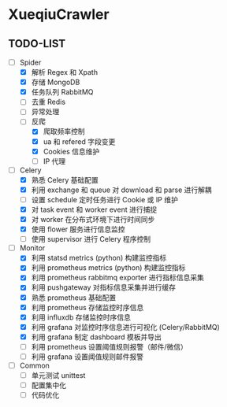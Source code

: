 # XueqiuCrawler

## TODO-LIST
- [ ] Spider
  - [x] 解析 Regex 和 Xpath
  - [x] 存储 MongoDB
  - [x] 任务队列 RabbitMQ
  - [ ] 去重 Redis
  - [ ] 异常处理
  - [ ] 反爬
    - [x] 爬取频率控制
    - [x] ua 和 refered 字段变更
    - [x] Cookies 信息维护
    - [ ] IP 代理

- [ ] Celery
  - [x] 熟悉 Celery 基础配置
  - [x] 利用 exchange 和 queue 对 download 和 parse 进行解耦
  - [ ] 设置 schedule 定时任务进行 Cookie 或 IP 维护
  - [x] 对 task event 和 worker event 进行捕捉
  - [x] 对 worker 在分布式环境下进行时间同步
  - [x] 使用 flower 服务进行信息监控
  - [ ] 使用 supervisor 进行 Celery 程序控制

- [ ] Monitor
  - [x] 利用 statsd metrics (python) 构建监控指标 
  - [x] 利用 prometheus metrics (python) 构建监控指标
  - [x] 利用 prometheus rabbitmq exporter 进行指标信息采集
  - [x] 利用 pushgateway 对指标信息采集并进行缓存
  - [x] 熟悉 prometheus 基础配置
  - [x] 利用 prometheus 存储监控时序信息
  - [x] 利用 influxdb 存储监控时序信息
  - [x] 利用 grafana 对监控时序信息进行可视化 (Celery/RabbitMQ)
  - [x] 利用 grafana 制定 dashboard 模板并导出
  - [ ] 利用 prometheus 设置阈值规则报警（邮件/微信）
  - [ ] 利用 grafana 设置阈值规则邮件报警
  
 - [ ] Common
   - [ ] 单元测试 unittest
   - [ ] 配置集中化
   - [ ] 代码优化 
